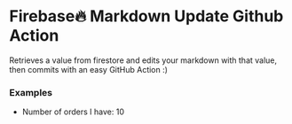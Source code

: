 
# Firebase🔥 Markdown Update Github Action

Retrieves a value from firestore and edits your markdown with that value, then commits with an easy GitHub Action :)

### Examples

- Number of orders I have: <!-- FIREBASE_VALUE:START -->10<!-- FIREBASE_VALUE:END -->

